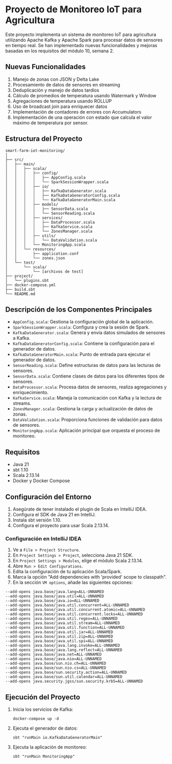 # Proyecto de Monitoreo IoT para Agricultura

Este proyecto implementa un sistema de monitoreo IoT para agricultura utilizando Apache Kafka y Apache Spark para procesar datos de sensores en tiempo real. Se han implementado nuevas funcionalidades y mejoras basadas en los requisitos del módulo 10, semana 2.

## Nuevas Funcionalidades

1. Manejo de zonas con JSON y Delta Lake
2. Procesamiento de datos de sensores en streaming
3. Deduplicación y manejo de datos tardíos
4. Cálculo de promedios de temperatura usando Watermark y Window
5. Agregaciones de temperatura usando ROLLUP
6. Uso de broadcast join para enriquecer datos
7. Implementación de contadores de errores con Accumulators
8. Implementación de una operación con estado que calcula el valor máximo de temperatura por sensor.

## Estructura del Proyecto

```
smart-farm-iot-monitoring/
│
├── src/
│   ├── main/
│   │   ├── scala/
│   │   │   ├── config/
│   │   │   │   ├── AppConfig.scala
│   │   │   │   └── SparkSessionWrapper.scala
│   │   │   ├── io/
│   │   │   │   ├── KafkaDataGenerator.scala
│   │   │   │   ├── KafkaDataGeneratorConfig.scala
│   │   │   │   └── KafkaDataGeneratorMain.scala
│   │   │   ├── models/
│   │   │   │   ├── SensorData.scala
│   │   │   │   └── SensorReading.scala
│   │   │   ├── services/
│   │   │   │   ├── DataProcessor.scala
│   │   │   │   ├── KafkaService.scala
│   │   │   │   └── ZonesManager.scala
│   │   │   ├── utils/
│   │   │   │   └── DataValidation.scala
│   │   │   └── MonitoringApp.scala
│   │   └── resources/
│   │       ├── application.conf
│   │       └── zones.json
│   └── test/
│       └── scala/
│           └── [archivos de test]
├── project/
│   └── plugins.sbt
├── docker-compose.yml
├── build.sbt
└── README.md
```

## Descripción de los Componentes Principales

- `AppConfig.scala`: Gestiona la configuración global de la aplicación.
- `SparkSessionWrapper.scala`: Configura y crea la sesión de Spark.
- `KafkaDataGenerator.scala`: Genera y envía datos simulados de sensores a Kafka.
- `KafkaDataGeneratorConfig.scala`: Contiene la configuración para el generador de datos.
- `KafkaDataGeneratorMain.scala`: Punto de entrada para ejecutar el generador de datos.
- `SensorReading.scala`: Define estructuras de datos para las lecturas de sensores.
- `SensorData.scala`: Contiene clases de datos para los diferentes tipos de sensores.
- `DataProcessor.scala`: Procesa datos de sensores, realiza agregaciones y enriquecimiento.
- `KafkaService.scala`: Maneja la comunicación con Kafka y la lectura de streams.
- `ZonesManager.scala`: Gestiona la carga y actualización de datos de zonas.
- `DataValidation.scala`: Proporciona funciones de validación para datos de sensores.
- `MonitoringApp.scala`: Aplicación principal que orquesta el proceso de monitoreo.

## Requisitos

- Java 21
- sbt 1.10
- Scala 2.13.14
- Docker y Docker Compose

## Configuración del Entorno

1. Asegúrate de tener instalado el plugin de Scala en IntelliJ IDEA.
2. Configura el SDK de Java 21 en IntelliJ.
3. Instala sbt versión 1.10.
4. Configura el proyecto para usar Scala 2.13.14.

### Configuración en IntelliJ IDEA

1. Ve a `File > Project Structure`.
2. En `Project Settings > Project`, selecciona Java 21 SDK.
3. En `Project Settings > Modules`, elige el módulo Scala 2.13.14.
4. Abre `Run > Edit Configurations`.
5. Edita la configuración de tu aplicación Scala/Spark.
6. Marca la opción "Add dependencies with 'provided' scope to classpath".
7. En la sección `VM options`, añade las siguientes opciones:

```
--add-opens java.base/java.lang=ALL-UNNAMED
--add-opens java.base/java.util=ALL-UNNAMED
--add-opens java.base/java.io=ALL-UNNAMED
--add-opens java.base/java.util.concurrent=ALL-UNNAMED
--add-opens java.base/java.util.concurrent.atomic=ALL-UNNAMED
--add-opens java.base/java.util.concurrent.locks=ALL-UNNAMED
--add-opens java.base/java.util.regex=ALL-UNNAMED
--add-opens java.base/java.util.stream=ALL-UNNAMED
--add-opens java.base/java.util.function=ALL-UNNAMED
--add-opens java.base/java.util.jar=ALL-UNNAMED
--add-opens java.base/java.util.zip=ALL-UNNAMED
--add-opens java.base/java.util.spi=ALL-UNNAMED
--add-opens java.base/java.lang.invoke=ALL-UNNAMED
--add-opens java.base/java.lang.reflect=ALL-UNNAMED
--add-opens java.base/java.net=ALL-UNNAMED
--add-opens java.base/java.nio=ALL-UNNAMED
--add-opens java.base/sun.nio.ch=ALL-UNNAMED
--add-opens java.base/sun.nio.cs=ALL-UNNAMED
--add-opens java.base/sun.security.action=ALL-UNNAMED
--add-opens java.base/sun.util.calendar=ALL-UNNAMED
--add-opens java.security.jgss/sun.security.krb5=ALL-UNNAMED
```

## Ejecución del Proyecto

1. Inicia los servicios de Kafka:
   ```
   docker-compose up -d
   ```

2. Ejecuta el generador de datos:
   ```
   sbt "runMain io.KafkaDataGeneratorMain"
   ```

3. Ejecuta la aplicación de monitoreo:
   ```
   sbt "runMain MonitoringApp"
   ```
